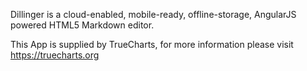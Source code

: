 Dillinger is a cloud-enabled, mobile-ready, offline-storage, AngularJS powered HTML5 Markdown editor.

This App is supplied by TrueCharts, for more information please visit https://truecharts.org
